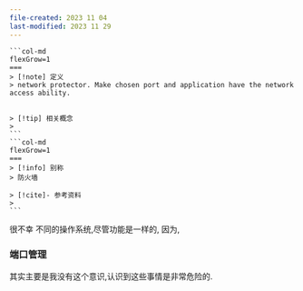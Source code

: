 ```yaml
---
file-created: 2023 11 04
last-modified: 2023 11 29
---
```


````col
```col-md
flexGrow=1
===
> [!note] 定义
> network protector. Make chosen port and application have the network access ability. 


> [!tip] 相关概念
> 
```
```col-md
flexGrow=1
===
> [!info] 别称
> 防火墙

> [!cite]- 参考资料
> 
```
````



很不幸 不同的操作系统,尽管功能是一样的, 因为,

### 端口管理 

其实主要是我没有这个意识,认识到这些事情是非常危险的.
